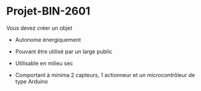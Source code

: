 # Projet-BIN-2601

Vous devez créer un objet

- Autonome énergiquement

- Pouvant être utilisé par un large public

- Utilisable en milieu sec

- Comportant à minima 2 capteurs, 1 actionneur et un microcontrôleur de type Arduino
